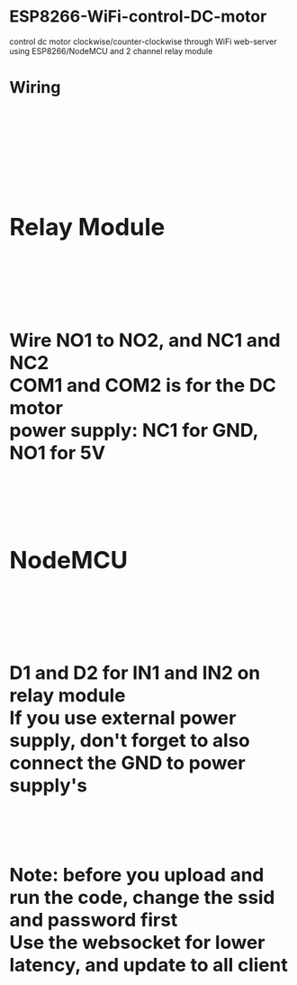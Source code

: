 # ESP8266-WiFi-control-DC-motor
control dc motor clockwise/counter-clockwise through WiFi web-server using ESP8266/NodeMCU and 2 channel relay module

**<h1>Wiring<h1/>**<br/>
  <h2>Relay Module<h2/><br/>
    <h3>Wire NO1 to NO2, and NC1 and NC2<br/>
    COM1 and COM2 is for the DC motor<br/>
    power supply: NC1 for GND, NO1 for 5V<h3/><br/>
    
  <h2>NodeMCU<h2/><br/>
    <h3>D1 and D2 for IN1 and IN2 on relay module<br/>
    If you use external power supply, don't forget to also connect the GND to power supply's<h3/><br/>
    
Note: before you upload and run the code, change the ssid and password first<br/>
Use the websocket for lower latency, and update to all client
